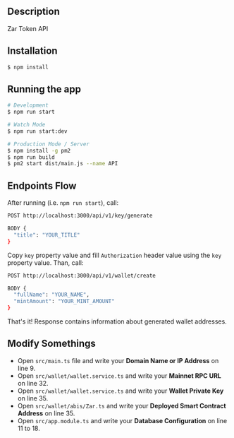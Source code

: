## Description

Zar Token API

## Installation

```bash
$ npm install
```

## Running the app

```bash
# Development
$ npm run start

# Watch Mode
$ npm run start:dev

# Production Mode / Server
$ npm install -g pm2
$ npm run build
$ pm2 start dist/main.js --name API
```

## Endpoints Flow

After running (i.e. `npm run start`), call:

```bash
POST http://localhost:3000/api/v1/key/generate

BODY {
  "title": "YOUR_TITLE"
}
```

Copy `key` property value and fill `Authorization` header value using the `key` property value.
Than, call:

```bash
POST http://localhost:3000/api/v1/wallet/create

BODY {
  "fullName": "YOUR_NAME",
  "mintAmount": "YOUR_MINT_AMOUNT"
}
```

That's it!
Response contains information about generated wallet addresses.

## Modify Somethings

- Open `src/main.ts` file and write your **Domain Name or IP Address** on line 9.
- Open `src/wallet/wallet.service.ts` and write your **Mainnet RPC URL** on line 32.
- Open `src/wallet/wallet.service.ts` and write your **Wallet Private Key** on line 35.
- Open `src/wallet/abis/Zar.ts` and write your **Deployed Smart Contract Address** on line 35.
- Open `src/app.module.ts` and write your **Database Configuration** on line 11 to 18.
